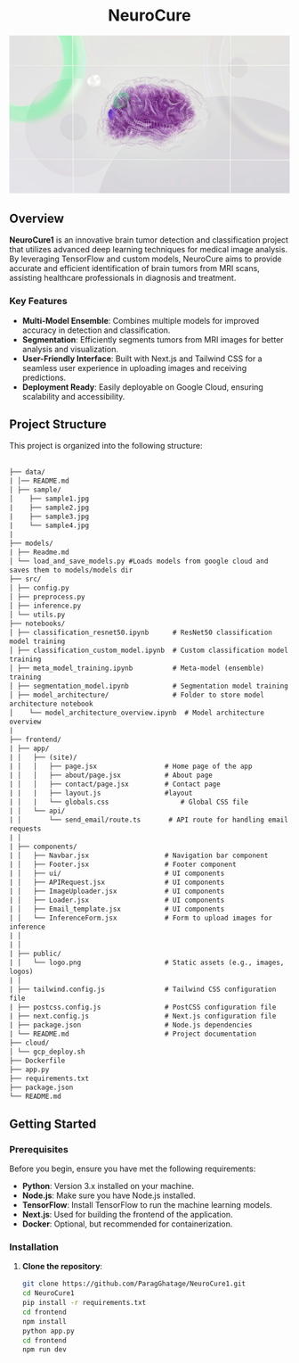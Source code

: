 <h1 align="center"> NeuroCure </h1>

![NeuroCure Logo](https://github.com/ParagGhatage/NeuroCure/blob/main/frontend/public/pexels-googledeepmind-17483868.jpg) 

## Overview

**NeuroCure1** is an innovative brain tumor detection and classification project that utilizes advanced deep learning techniques for medical image analysis. By leveraging TensorFlow and custom models, NeuroCure aims to provide accurate and efficient identification of brain tumors from MRI scans, assisting healthcare professionals in diagnosis and treatment.

### Key Features

- **Multi-Model Ensemble**: Combines multiple models for improved accuracy in detection and classification.
- **Segmentation**: Efficiently segments tumors from MRI images for better analysis and visualization.
- **User-Friendly Interface**: Built with Next.js and Tailwind CSS for a seamless user experience in uploading images and receiving predictions.
- **Deployment Ready**: Easily deployable on Google Cloud, ensuring scalability and accessibility.

## Project Structure

This project is organized into the following structure:


```

├── data/
| │── README.md
│ ├── sample/
│    ├── sample1.jpg 
|    ├── sample2.jpg  
|    ├── sample3.jpg   
|    └── sample4.jpg 
| 
├── models/
| ├── Readme.md   
│ └── load_and_save_models.py #Loads models from google cloud and saves them to models/models dir
├── src/
│ ├── config.py
│ ├── preprocess.py
│ ├── inference.py
│ └── utils.py
├── notebooks/
│ ├── classification_resnet50.ipynb      # ResNet50 classification model training
│ ├── classification_custom_model.ipynb  # Custom classification model training
│ ├── meta_model_training.ipynb          # Meta-model (ensemble) training
│ ├── segmentation_model.ipynb           # Segmentation model training
│ ├── model_architecture/                # Folder to store model architecture notebook
│    └── model_architecture_overview.ipynb  # Model architecture overview
| 
├── frontend/
| ├── app/
| │   ├── (site)/
| │   │   ├── page.jsx                 # Home page of the app
| │   │   ├── about/page.jsx           # About page
| │   │   ├── contact/page.jsx         # Contact page
| |   |   ├── layout.js                #layout 
| │   |   └── globals.css                  # Global CSS file
| │   └── api/
| │       └── send_email/route.ts       # API route for handling email requests
| │
| ├── components/
| │   ├── Navbar.jsx                   # Navigation bar component
| │   ├── Footer.jsx                   # Footer component
| │   ├── ui/                          # UI components
| │   ├── APIRequest.jsx               # UI components
| │   ├── ImageUploader.jsx            # UI components
| │   ├── Loader.jsx                   # UI components
| │   ├── Email_template.jsx           # UI components
| │   └── InferenceForm.jsx            # Form to upload images for inference
| │
| │
| ├── public/
| │   └── logo.png                     # Static assets (e.g., images, logos)
| │
| ├── tailwind.config.js               # Tailwind CSS configuration file
| ├── postcss.config.js                # PostCSS configuration file
| ├── next.config.js                   # Next.js configuration file
| ├── package.json                     # Node.js dependencies
| └── README.md                        # Project documentation
├── cloud/
│ └── gcp_deploy.sh
├── Dockerfile
├── app.py
├── requirements.txt
├── package.json
└── README.md

```


## Getting Started

### Prerequisites

Before you begin, ensure you have met the following requirements:

- **Python**: Version 3.x installed on your machine.
- **Node.js**: Make sure you have Node.js installed.
- **TensorFlow**: Install TensorFlow to run the machine learning models.
- **Next.js**: Used for building the frontend of the application.
- **Docker**: Optional, but recommended for containerization.

### Installation

1. **Clone the repository**:
   ```bash
   git clone https://github.com/ParagGhatage/NeuroCure1.git
   cd NeuroCure1
   pip install -r requirements.txt
   cd frontend
   npm install
   python app.py
   cd frontend
   npm run dev
   

